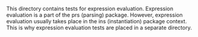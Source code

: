 This directory contains tests for expression evaluation.
Expression evaluation is a part of the prs (parsing) package.
However, expression evaluation usually takes place in the ins (instantiation) package context.
This is why expression evaluation tests are placed in a separate directory.
